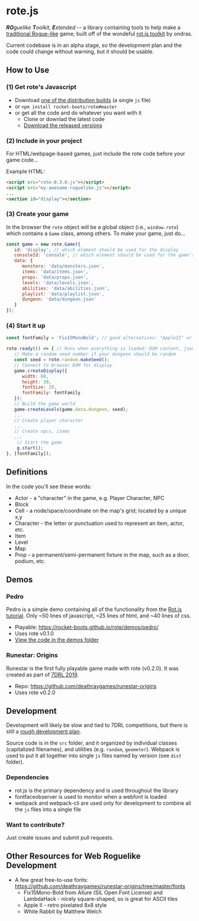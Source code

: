 # rote.js

_**RO**guelike **T**oolkit, **E**xtended_ -- a library containing tools to help make a [traditional Rogue-like](http://www.roguebasin.com/index.php?title=Berlin_Interpretation) game; built off of the wondeful [rot.js toolkit](https://github.com/ondras/rot.js) by ondras.

Current codebase is in an alpha stage, so the development plan and the code could change
without warning, but it should be usable.

## How to Use

### (1) Get rote's Javascript

* Download [one of the distribution builds](tree/master/dist) (a single `js` file)
* or `npm install rocket-boots/rote#master`
* or get all the code and do whatever you want with it
   * Clone or downlad the latest code
   * [Download the released versions](releases)

### (2) Include in your project

For HTML/webpage-based games, just include the rote code before your game code...

Example HTML:
```html
<script src="rote-0.3.0.js"></script>
<script src="my-awesome-roguelike.js"></script>
...
<section id="display"></section>
```

### (3) Create your game

In the browser the `rote` object will be a global object (i.e., `window.rote`) which contains a `Game` class, among others. To make your game, just do...

```js
const game = new rote.Game({
   id: 'display', // which element should be used for the display
   consoleId: 'console', // which element should be used for the game's log
   data: {
      monsters: 'data/monsters.json',
      items: 'data/items.json',
      props: 'data/props.json',
      levels: 'data/levels.json',
      abilities: 'data/abilities.json',
      playlist: 'data/playlist.json',
      dungeon: 'data/dungeon.json'
   } 
});
```
### (4) Start it up

```js
const fontFamily = 'Fix15MonoBold'; // good alternatives: "AppleII" or "White Rabbit"

rote.ready(() => { // Runs when everything is loaded: DOM content, json data, fonts
   // Make a random seed number if your dungeon should be random
   const seed = rote.random.makeSeed();
   // Connect to browser DOM for display
   game.createDisplay({
      width: 60,
      height: 30,
      fontSize: 20,
      fontFamily: fontFamily 
   });
   // Build the game world
   game.createLevels(game.data.dungeon, seed);
   ...
   // Create player character
   ...
   // Create npcs, items
   ...
	// Start the game
	g.start();
}, [fontFamily]);
```

## Definitions

In the code you'll see these words:

- Actor - a "character" in the game, e.g. Player Character, NPC
- Block
- Cell - a node/space/coordinate on the map's grid; located by a unique x,y
- Character - the letter or punctuation used to represent an item, actor, etc.
- Item
- Level
- Map
- Prop - a permanent/semi-permanent fixture in the map, such as a door, podium, etc.

## Demos

### Pedro

Pedro is a simple demo containing all of the functionality from the [Rot.js tutorial](http://www.roguebasin.roguelikedevelopment.org/index.php?title=Rot.js_tutorial). Only ~50 lines of javascript, ~25 lines of html, and ~40 lines of css.

   * Playable: https://rocket-boots.github.io/rote/demos/pedro/
   * Uses rote v0.1.0
   * [View the code in the demos folder](demos/pedro/)

### Runestar: Origins

Runestar is the first fully playable game made with rote (v0.2.0). It was created as part of [7DRL 2019](https://itch.io/jam/7drl-challenge-2019).

   * Repo: https://github.com/deathraygames/runestar-origins
   * Uses rote v0.2.0

## Development

Development will likely be slow and tied to 7DRL competitions, but there is still a [rough development plan](/docs/development-plan.md). 

Source code is in the `src` folder, and it organized by individual classes (capitalized filenames), and utilities (e.g. `random`, `geometer`). Webpack is used to put it all together into single `js` files named by version (see `dist` folder).

### Dependencies

* rot.js is the primary dependency and is used throughout the library
* fontfaceobserver is used to monitor when a webfont is loaded
* webpack and webpack-cli are used only for development to combine all the `js` files into a single file

### Want to contribute?

Just create issues and submit pull requests.

## Other Resources for Web Roguelike Development

* A few great free-to-use fonts: https://github.com/deathraygames/runestar-origins/tree/master/fonts
   * Fix15Mono-Bold from Allure (SIL Open Font License) and LambdaHack - nicely square-shaped, so is great for ASCII tiles
   * Apple II - retro pixelated 8x8 style
   * White Rabbit by Matthew Welch
